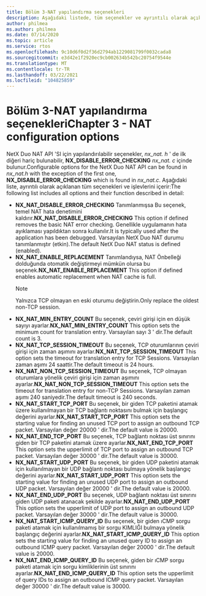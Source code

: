 ```yaml
---
title: Bölüm 3-NAT yapılandırma seçenekleri
description: Aşağıdaki listede, tüm seçenekler ve ayrıntılı olarak açıklanan işlevleri yer almaktadır
author: philmea
ms.author: philmea
ms.date: 07/14/2020
ms.topic: article
ms.service: rtos
ms.openlocfilehash: 9c10d6f0d2f36d2794ab1229081799f0032cada8
ms.sourcegitcommit: e3d42e1f2920ec9cb002634b542bc20754f9544e
ms.translationtype: MT
ms.contentlocale: tr-TR
ms.lasthandoff: 03/22/2021
ms.locfileid: "104825859"
---
```

# <a name="chapter-3---nat-configuration-options"></a><span data-ttu-id="4d890-103">Bölüm 3-NAT yapılandırma seçenekleri</span><span class="sxs-lookup"><span data-stu-id="4d890-103">Chapter 3 - NAT configuration options</span></span>

<span data-ttu-id="4d890-104">NetX Duo NAT API 'SI için yapılandırılabilir seçenekler, *nx_nat. h* ' de ilk diğeri hariç bulunabilir, **NX_DISABLE_ERROR_CHECKING** *nx_nat. c* içinde bulunur.</span><span class="sxs-lookup"><span data-stu-id="4d890-104">Configurable options for the NetX Duo NAT API can be found in *nx_nat.h* with the exception of the first one, **NX_DISABLE_ERROR_CHECKING** which is found in *nx_nat.c*.</span></span> <span data-ttu-id="4d890-105">Aşağıdaki liste, ayrıntılı olarak açıklanan tüm seçenekleri ve işlevlerini içerir:</span><span class="sxs-lookup"><span data-stu-id="4d890-105">The following list includes all options and their function described in detail:</span></span>

- <span data-ttu-id="4d890-106">**NX_NAT_DISABLE_ERROR_CHECKING** Tanımlanmışsa Bu seçenek, temel NAT hata denetimini kaldırır.</span><span class="sxs-lookup"><span data-stu-id="4d890-106">**NX_NAT_DISABLE_ERROR_CHECKING** This option if defined removes the basic NAT error checking.</span></span> <span data-ttu-id="4d890-107">Genellikle uygulamanın hata ayıklaması yapıldıktan sonra kullanılır.</span><span class="sxs-lookup"><span data-stu-id="4d890-107">It is typically used after the application has been debugged.</span></span> <span data-ttu-id="4d890-108">Varsayılan NetX Duo NAT durumu tanımlanmıştır (etkin).</span><span class="sxs-lookup"><span data-stu-id="4d890-108">The default NetX Duo NAT status is defined (enabled).</span></span>
- <span data-ttu-id="4d890-109">**NX_NAT_ENABLE_REPLACEMENT** Tanımlandıysa, NAT Önbelleği dolduğunda otomatik değiştirmeyi mümkün olursa bu seçenek.</span><span class="sxs-lookup"><span data-stu-id="4d890-109">**NX_NAT_ENABLE_REPLACEMENT** This option if defined enables automatic replacement when NAT cache is full.</span></span>
  > [!NOTE]
  > <span data-ttu-id="4d890-110">Yalnızca TCP olmayan en eski oturumu değiştirin.</span><span class="sxs-lookup"><span data-stu-id="4d890-110">Only replace the oldest non-TCP session.</span></span>
- <span data-ttu-id="4d890-111">**NX_NAT_MIN_ENTRY_COUNT** Bu seçenek, çeviri girişi için en düşük sayıyı ayarlar.</span><span class="sxs-lookup"><span data-stu-id="4d890-111">**NX_NAT_MIN_ENTRY_COUNT** This option sets the minimum count for translation entry.</span></span> <span data-ttu-id="4d890-112">Varsayılan sayı 3 ' dir.</span><span class="sxs-lookup"><span data-stu-id="4d890-112">The default count is 3.</span></span>
- <span data-ttu-id="4d890-113">**NX_NAT_TCP_SESSION_TIMEOUT** Bu seçenek, TCP oturumlarının çeviri girişi için zaman aşımını ayarlar.</span><span class="sxs-lookup"><span data-stu-id="4d890-113">**NX_NAT_TCP_SESSION_TIMEOUT** This option sets the timeout for translation entry for TCP Sessions.</span></span> <span data-ttu-id="4d890-114">Varsayılan zaman aşımı 24 saattir.</span><span class="sxs-lookup"><span data-stu-id="4d890-114">The default timeout is 24 hours.</span></span>
- <span data-ttu-id="4d890-115">**NX_NAT_NON_TCP_SESSION_TIMEOUT** Bu seçenek, TCP olmayan oturumlara yönelik çeviri girişi için zaman aşımını ayarlar.</span><span class="sxs-lookup"><span data-stu-id="4d890-115">**NX_NAT_NON_TCP_SESSION_TIMEOUT** This option sets the timeout for translation entry for non-TCP Sessions.</span></span> <span data-ttu-id="4d890-116">Varsayılan zaman aşımı 240 saniyedir.</span><span class="sxs-lookup"><span data-stu-id="4d890-116">The default timeout is 240 seconds.</span></span>
- <span data-ttu-id="4d890-117">**NX_NAT_START_TCP_PORT** Bu seçenek, bir giden TCP paketini atamak üzere kullanılmayan bir TCP bağlantı noktasını bulmak için başlangıç değerini ayarlar.</span><span class="sxs-lookup"><span data-stu-id="4d890-117">**NX_NAT_START_TCP_PORT** This option sets the starting value for finding an unused TCP port to assign an outbound TCP packet.</span></span> <span data-ttu-id="4d890-118">Varsayılan değer 20000 ' dir.</span><span class="sxs-lookup"><span data-stu-id="4d890-118">The default value is 20000.</span></span>
- <span data-ttu-id="4d890-119">**NX_NAT_END_TCP_PORT** Bu seçenek, TCP bağlantı noktası üst sınırını giden bir TCP paketini atamak üzere ayarlar.</span><span class="sxs-lookup"><span data-stu-id="4d890-119">**NX_NAT_END_TCP_PORT** This option sets the upperlimit of TCP port to assign an outbound TCP packet.</span></span> <span data-ttu-id="4d890-120">Varsayılan değer 30000 ' dir.</span><span class="sxs-lookup"><span data-stu-id="4d890-120">The default value is 30000.</span></span>
- <span data-ttu-id="4d890-121">**NX_NAT_START_UDP_PORT** Bu seçenek, bir giden UDP paketini atamak için kullanılmayan bir UDP bağlantı noktası bulmaya yönelik başlangıç değerini ayarlar.</span><span class="sxs-lookup"><span data-stu-id="4d890-121">**NX_NAT_START_UDP_PORT** This option sets the starting value for finding an unused UDP port to assign an outbound UDP packet.</span></span> <span data-ttu-id="4d890-122">Varsayılan değer 20000 ' dir.</span><span class="sxs-lookup"><span data-stu-id="4d890-122">The default value is 20000.</span></span>
- <span data-ttu-id="4d890-123">**NX_NAT_END_UDP_PORT** Bu seçenek, UDP bağlantı noktası üst sınırını giden UDP paketi atanacak şekilde ayarlar.</span><span class="sxs-lookup"><span data-stu-id="4d890-123">**NX_NAT_END_UDP_PORT** This option sets the upperlimit of UDP port to assign an outbound UDP packet.</span></span> <span data-ttu-id="4d890-124">Varsayılan değer 30000 ' dir.</span><span class="sxs-lookup"><span data-stu-id="4d890-124">The default value is 30000.</span></span>
- <span data-ttu-id="4d890-125">**NX_NAT_START_ICMP_QUERY_ID** Bu seçenek, bir giden ıCMP sorgu paketi atamak için kullanılmamış bir sorgu KIMLIĞI bulmaya yönelik başlangıç değerini ayarlar.</span><span class="sxs-lookup"><span data-stu-id="4d890-125">**NX_NAT_START_ICMP_QUERY_ID** This option sets the starting value for finding an unused query ID to assign an outbound ICMP query packet.</span></span> <span data-ttu-id="4d890-126">Varsayılan değer 20000 ' dir.</span><span class="sxs-lookup"><span data-stu-id="4d890-126">The default value is 20000.</span></span>
- <span data-ttu-id="4d890-127">**NX_NAT_END_ICMP_QUERY_ID** Bu seçenek, giden bir ıCMP sorgu paketi atamak için sorgu kimliklerinin üst sınırını ayarlar.</span><span class="sxs-lookup"><span data-stu-id="4d890-127">**NX_NAT_END_ICMP_QUERY_ID** This option sets the upperlimit of query IDs to assign an outbound ICMP query packet.</span></span> <span data-ttu-id="4d890-128">Varsayılan değer 30000 ' dir.</span><span class="sxs-lookup"><span data-stu-id="4d890-128">The default value is 30000.</span></span>
